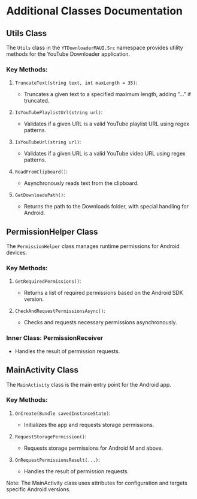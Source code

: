 # Additional Classes Documentation

## Utils Class

The `Utils` class in the `YTDownloaderMAUI.Src` namespace provides utility methods for the YouTube Downloader application.

### Key Methods:

1. `TruncateText(string text, int maxLength = 35)`: 
   - Truncates a given text to a specified maximum length, adding "..." if truncated.

2. `IsYouTubePlaylistUrl(string url)`: 
   - Validates if a given URL is a valid YouTube playlist URL using regex patterns.

3. `IsYouTubeUrl(string url)`: 
   - Validates if a given URL is a valid YouTube video URL using regex patterns.

4. `ReadFromClipboard()`: 
   - Asynchronously reads text from the clipboard.

5. `GetDownloadsPath()`: 
   - Returns the path to the Downloads folder, with special handling for Android.

## PermissionHelper Class

The `PermissionHelper` class manages runtime permissions for Android devices.

### Key Methods:

1. `GetRequiredPermissions()`: 
   - Returns a list of required permissions based on the Android SDK version.

2. `CheckAndRequestPermissionsAsync()`: 
   - Checks and requests necessary permissions asynchronously.

### Inner Class: PermissionReceiver

- Handles the result of permission requests.

## MainActivity Class

The `MainActivity` class is the main entry point for the Android app.

### Key Methods:

1. `OnCreate(Bundle savedInstanceState)`: 
   - Initializes the app and requests storage permissions.

2. `RequestStoragePermission()`: 
   - Requests storage permissions for Android M and above.

3. `OnRequestPermissionsResult(...)`: 
   - Handles the result of permission requests.

Note: The MainActivity class uses attributes for configuration and targets specific Android versions.